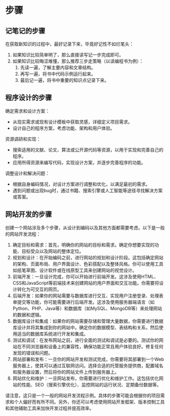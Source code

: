 # 步骤

## 记笔记的步骤

在获取新知识的过程中，最好记录下来，毕竟好记性不如烂笔头：

1.  如果知识比较简单明了，那么直接读写记一步完成即可。
2.  如果知识比较晦涩难懂，那么推荐三步走策略（以读编程书为例）：
    1.  先读一遍，了解主要内容和文章结构。
    2.  再写一遍，将书中代码示例运行起来。
    3.  最后记一遍，将书中重要的知识点记录下来。

## 程序设计的步骤

确定需求和设计方案：

*   从现实需求或现有设计模板中获取灵感，详细定义项目需求。
*   设计自己的程序方案，考虑功能、架构和用户体验。

资源调研和实现：

*   搜索适用的文献、论文、算法或公开源代码等资源，以用于实现和完善自己的程序。
*   应用所得资源来编写代码，实现设计方案，并逐步完善程序的功能。

调整设计和解决问题：

*   根据自身编码情况，对设计方案进行调整和优化，以满足最初的需求。
*   遇到问题或出现bug时，通过书籍、搜索引擎或人工智能等途径寻找解决方案或答案。

## 网站开发的步骤

创建一个网站涉及多个步骤，从设计到编码以及其他方面都需要考虑。以下是一般的网站开发流程：

1.  确定目标和需求：首先，明确你的网站的目标和需求。确定你想要实现的功能、目标受众以及网站的整体定位。
2.  规划和设计：在开始编码之前，进行网站的规划和设计阶段。这包括确定网站的架构、页面布局、用户界面设计、色彩搭配以及整体风格。你可以使用工具如纸笔草图、设计软件或在线原型工具来创建网站的视觉设计。
3.  前端开发：一旦设计完成，你可以开始进行前端开发。这涉及使用HTML、CSS和JavaScript等前端技术来创建网站的用户界面和交互功能。你需要将设计转化为可交互的网页。
4.  后端开发：如果你的网站需要与数据库进行交互、实现用户注册登录、处理表单提交等功能，你可能需要进行后端开发。这涉及使用服务器端语言（如Python、PHP、Java等）和数据库（如MySQL、MongoDB等）来处理网站的数据和逻辑。
5.  数据库设计和集成：如果你的网站需要存储和管理大量数据，你需要进行数据库设计并将其集成到你的网站中。确定你的数据模型、表结构和关系，然后使用适当的数据库系统进行开发和集成。
6.  测试和调试：在发布网站之前，进行全面的测试和调试是必要的。测试你的网站在不同浏览器和设备上的兼容性，确保功能正常且用户体验良好。修复任何发现的错误和问题。
7.  网站部署和发布：一旦你的网站开发和测试完成，你需要将其部署到一个Web服务器上，使其可以通过互联网访问。选择合适的托管服务提供商，配置域名和服务器设置，然后将你的网站文件上传到服务器上。
8.  网站优化和维护：一旦网站发布，你需要进行优化和维护工作。这包括优化网站的性能、SEO（搜索引擎优化）、监控网站的运行状况、定期备份数据等。

请注意，这只是一个一般的网站开发流程示例。具体的步骤可能会根据你的项目需求和个人偏好而有所不同。另外，你还可以考虑使用网站开发框架、版本控制工具和其他辅助工具来加快开发过程并提高效率。
